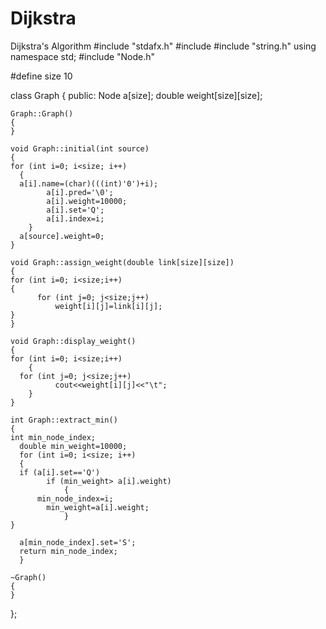 # Dijkstra
Dijkstra's Algorithm
#include "stdafx.h"
#include <iostream>
#include "string.h"
using namespace std;
#include "Node.h"

#define size 10

class Graph
{
  public:
	Node a[size];
	double weight[size][size];
    
	Graph::Graph()
	{
	}
  
	void Graph::initial(int source)
	{
    for (int i=0; i<size; i++)
	  {	
      a[i].name=(char)(((int)'0')+i);
			a[i].pred='\0';
			a[i].weight=10000;
			a[i].set='Q';
			a[i].index=i;
		}
	  a[source].weight=0;
	}

	void Graph::assign_weight(double link[size][size])
	{
    for (int i=0; i<size;i++)
    {
		  for (int j=0; j<size;j++)
			  weight[i][j]=link[i][j]; 
    }
	}

	void Graph::display_weight()
	{
    for (int i=0; i<size;i++)
		{
      for (int j=0; j<size;j++)
			  cout<<weight[i][j]<<"\t";
		}
	}
	
	int Graph::extract_min()
	{
    int min_node_index;
	  double min_weight=10000;
	  for (int i=0; i<size; i++)
	  {
      if (a[i].set=='Q')
		    if (min_weight> a[i].weight)
				{
          min_node_index=i;
	        min_weight=a[i].weight;
				}
    }

	  a[min_node_index].set='S';	
	  return min_node_index;
	  }
    
    ~Graph()
    {
    }
};
